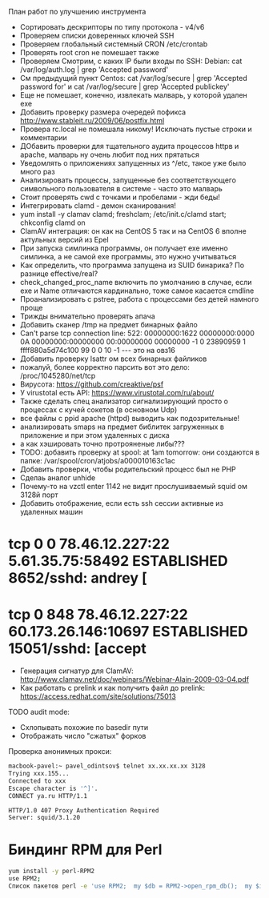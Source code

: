 План работ по улучшению инструмента

- Сортировать дескрипторы по типу протокола - v4/v6
- Проверяем спиcки доверенных ключей SSH
- Проверяем глобальный системный CRON /etc/crontab
- Проверять root cron не помешает также
- Проверяем Смотрим, с каких IP были входы по SSH: Debian: cat /var/log/auth.log | grep 'Accepted password' 
- См предыдущий пункт Сentos: cat /var/log/secure | grep 'Accepted password for' и cat /var/log/secure | grep 'Accepted publickey'
- Еще не помешает, конечно, извлекать малварь, у которой удален exe
- Добавить проверку размера очередей пофикса  http://www.stableit.ru/2009/06/postfix.html
- Провера rc.local не помешала никому! Исключать пустые строки и комментарии 
- ДОбавить проверки для тщательного аудита процессов httpв и apache, малварь ну очень любит под них прятаться
- Уведомлять о приложениях запущенных из ^/etc, такое уже было много раз
- Анализировать процессы, запущенные без соответствующего символьного пользователя в системе - часто это малварь
- Стоит проверять cwd с точками и пробелами - жди беды!
- Интегрировать clamd - демон сканирования!
- yum install -y clamav clamd; freshclam; /etc/init.c/clamd start; chkconfig clamd on
- ClamAV интеграция: он как на CentOS 5 так и на CentOS 6 вполне актульных версий из Epel
- При запуска симлинка программы, он получает exe именно симлинка, а не самой exe программы, это нужно учитываться
- Как определить, что программа запущена из SUID бинарика? По разнице effective/real?
- check_changed_proc_name включить по умолчанию в случае, если exe и Name отличаются кардинально, тоже самое касается cmdline
- Проанализировать с pstree, работа с процессами без детей намного проще
- Трижды внимательно проверять апача
- Добавить сканер /tmp на предмет бинарных файло
- Can't parse tcp connection line:  522: 00000000:1622 00000000:0000 0A 00000000:00000000 00:00000000 00000000    -1        0 23890959 1 ffff880a5d74c100 99 0 0 10 -1  --- это на овз16
- Добавить проверку lsattr ом всех бинарных файликов
- пожалуй, более корректно парсить вот это дело: /proc/1045280/net/tcp
- Вирусота: https://github.com/creaktive/psf
- У virustotal есть API: https://www.virustotal.com/ru/about/
- Также сделать спец анализатор сигнализирующий просто о процессах с кучей сокетов  (в основном Udp)
- все файлы с ppid apache (httpd) выводить как подозрительные! 
- анализировать  smaps на предмет библитек загруженных в приложение и при этом удаленных с диска
- а как хэшировать точно протрояненые либы??? 
- TODO: добавить проверку at spool:  at 1am tomorrow: они создаются в папке:  /var/spool/cron/atjobs/a000010163c1ac
- Добавить проверки, чтобы родительский процесс был не PHP 
- Сделаь аналог unhide
- Почему-то на vzctl enter 1142 не видит прослушиваемый squid ом 3128й порт
- Добавить отображение, если есть ssh сессии активные из удаленных машин
# tcp        0      0 78.46.12.227:22         5.61.35.75:58492        ESTABLISHED 8652/sshd: andrey [
# tcp        0    848 78.46.12.227:22         60.173.26.146:10697     ESTABLISHED 15051/sshd: [accept
- Генерация сигнатур для ClamAV: http://www.clamav.net/doc/webinars/Webinar-Alain-2009-03-04.pdf
- Как работать с prelink и как получить файл до prelink: https://access.redhat.com/site/solutions/75013

TODO audit mode:
- Схлопывать похожие по basedir пути
- Отображать число "сжатых" форков

Проверка анонимных прокси:
```bash
macbook-pavel:~ pavel_odintsov$ telnet xx.xx.xx.xx 3128
Trying xxx.155...
Connected to xxx
Escape character is '^]'.
CONNECT ya.ru HTTP/1.1

HTTP/1.0 407 Proxy Authentication Required
Server: squid/3.1.20
```

# Биндинг RPM для Perl
```bash
yum install -y perl-RPM2
use RPM2;
Список пакетов perl -e 'use RPM2;  my $db = RPM2->open_rpm_db();  my $i = $db->find_all_iter();  my @packages_list=();while (my $pkg = $i->next) {  print $pkg->as_nvre, "\n"; push @packages_list, $pkg->as_nvre }'
```
